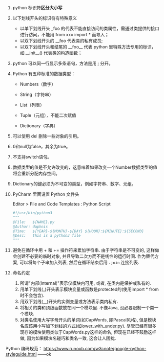 1. python 标识符**区分大小写**
2. 以下划线开头的标识符有特殊意义
   - 以单下划线开头 _foo 的代表不能直接访问的类属性，需通过类提供的接口进行访问，不能用 from xxx import * 而导入；
   - 以双下划线开头的 \__foo 代表类的私有成员;
   - 以双下划线开头和结尾的 __foo\_\_  代表 python 里特殊方法专用的标识，如 \_\_init\_\_() 代表类的构造函数；

3. python 可以同一行显示多条语句，方法是用  ;  分开。

4. Python 有五种标准的数据类型：

   - Numbers（数字）

   - String（字符串）

   - List（列表）

   - Tuple（元组），不能二次赋值

   - Dictionary（字典）

5. 可以使用 del 删除一些对象的引用。

6. 0和null为false，其余为true。

7. 不支持switch语句。

8. 数据类型的值是不允许改变的，这意味着如果改变一个Number数据类型的值将会重新分配内存空间。

9. Dictionary的键必须为不可变的类型，例如字符串、数字、元组。

10. PyCharm 里面设置 Python 文件头

    Editor > File and Code Templates :  Python Script

    ```python
    #!/usr/bin/python3
    """
    @File:   ${NAME}.py
    @Author: daphnis
    @Time:   ${YEAR}-${MONTH}-${DAY} ${HOUR}:${MINUTE}:${SECOND}
    @Desc:   this is a python3 file
    """
    ```

11. 避免在循环中用 + 和 += 操作符来累加字符串. 由于字符串是不可变的, 这样做会创建不必要的临时对象, 并且导致二次方而不是线性的运行时间. 作为替代方案, 可以将每个子串加入列表, 然后在循环结束后用 `.join` 连接列表. 

12. 命名约定
    1. 所谓"内部(Internal)"表示仅模块内可用, 或者, 在类内是保护或私有的.
    2. 用单下划线(_)开头表示模块变量或函数是protected的(使用import * from时不会包含).
    3. 用双下划线(__)开头的实例变量或方法表示类内私有.
    4. 将相关的类和顶级函数放在同一个模块里. 不像Java, 没必要限制一个类一个模块.
    5. 对类名使用大写字母开头的单词(如CapWords, 即Pascal风格), 但是模块名应该用小写加下划线的方式(如lower_with_under.py). 尽管已经有很多现存的模块使用类似于CapWords.py这样的命名, 但现在已经不鼓励这样做, 因为如果模块名碰巧和类名一致, 这会让人困扰.







Python 编码规范： https://www.runoob.com/w3cnote/google-python-styleguide.html  ——ok
